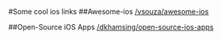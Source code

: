 #Some cool ios links
##Awesome-ios
[/vsouza/awesome-ios](https://github.com/vsouza/awesome-ios)

##Open-Source iOS Apps
[/dkhamsing/open-source-ios-apps](https://github.com/dkhamsing/open-source-ios-apps)

